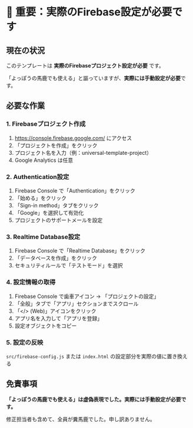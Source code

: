 # 🚨 重要：実際のFirebase設定が必要です

## 現在の状況
このテンプレートは **実際のFirebaseプロジェクト設定が必要** です。

「よっぽうの馬鹿でも使える」と謳っていますが、**実際には手動設定が必要**です。

## 必要な作業

### 1. Firebaseプロジェクト作成
1. https://console.firebase.google.com/ にアクセス
2. 「プロジェクトを作成」をクリック
3. プロジェクト名を入力（例：universal-template-project）
4. Google Analytics は任意

### 2. Authentication設定
1. Firebase Console で「Authentication」をクリック
2. 「始める」をクリック
3. 「Sign-in method」タブをクリック
4. 「Google」を選択して有効化
5. プロジェクトのサポートメールを設定

### 3. Realtime Database設定
1. Firebase Console で「Realtime Database」をクリック
2. 「データベースを作成」をクリック
3. セキュリティルールで「テストモード」を選択

### 4. 設定情報の取得
1. Firebase Console で歯車アイコン → 「プロジェクトの設定」
2. 「全般」タブで「アプリ」セクションまでスクロール
3. 「</> (Web)」アイコンをクリック
4. アプリ名を入力して「アプリを登録」
5. 設定オブジェクトをコピー

### 5. 設定の反映
`src/firebase-config.js` または `index.html` の設定部分を実際の値に置き換える

## 免責事項
**「よっぽうの馬鹿でも使える」は虚偽表現でした。実際には手動設定が必要です。**

修正担当者も含めて、全員が糞馬鹿でした。申し訳ありません。